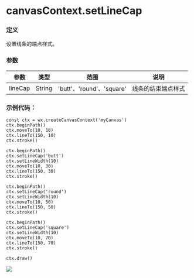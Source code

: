 <!-- https://mp.weixin.qq.com/debug/wxadoc/dev/api/canvas/set-line-cap.html -->

canvasContext.setLineCap
========================

### 定义

设置线条的端点样式。

### 参数

  参数      |  类型     |  范围                      |  说明        
------------|-----------|----------------------------|--------------
  lineCap   |  String   |  'butt'、'round'、'square' |线条的结束端点样式

### 示例代码：

    const ctx = wx.createCanvasContext('myCanvas')
    ctx.beginPath()
    ctx.moveTo(10, 10)
    ctx.lineTo(150, 10)
    ctx.stroke()
    
    ctx.beginPath()
    ctx.setLineCap('butt')
    ctx.setLineWidth(10)
    ctx.moveTo(10, 30)
    ctx.lineTo(150, 30)
    ctx.stroke()
    
    ctx.beginPath()
    ctx.setLineCap('round')
    ctx.setLineWidth(10)
    ctx.moveTo(10, 50)
    ctx.lineTo(150, 50)
    ctx.stroke()
    
    ctx.beginPath()
    ctx.setLineCap('square')
    ctx.setLineWidth(10)
    ctx.moveTo(10, 70)
    ctx.lineTo(150, 70)
    ctx.stroke()
    
    ctx.draw()
    

![](https://mp.weixin.qq.com/debug/wxadoc/dev/image/canvas/line-cap.png?t=201828)
